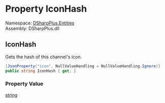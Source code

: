 # Property IconHash

Namespace: [DSharpPlus.Entities](DSharpPlus.Entities.md)  
Assembly: DSharpPlus.dll

## <a id="DSharpPlus_Entities_DiscordDmChannel_IconHash"></a>IconHash

Gets the hash of this channel's icon.

```csharp
[JsonProperty("icon", NullValueHandling = NullValueHandling.Ignore)]
public string IconHash { get; }
```

### Property Value

[string](https://learn.microsoft.com/dotnet/api/system.string)

